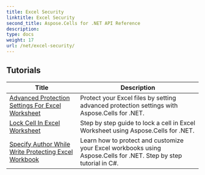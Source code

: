 ```yaml
---
title: Excel Security
linktitle: Excel Security
second_title: Aspose.Cells for .NET API Reference
description: 
type: docs
weight: 17
url: /net/excel-security/
---
```


## Tutorials 
| Title | Description |
| --- | --- |
| [Advanced Protection Settings For Excel Worksheet](./advanced-protection-settings-for-excel-worksheet/) | Protect your Excel files by setting advanced protection settings with Aspose.Cells for .NET. |  
| [Lock Cell In Excel Worksheet](./lock-cell-in-excel-worksheet/) | Step by step guide to lock a cell in Excel Worksheet using Aspose.Cells for .NET. |  
| [Specify Author While Write Protecting Excel Workbook](./specify-author-while-write-protecting-excel-workbook/) | Learn how to protect and customize your Excel workbooks using Aspose.Cells for .NET. Step by step tutorial in C#. |  
